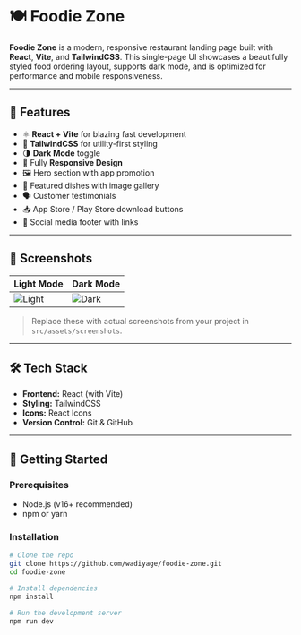 # 🍽️ Foodie Zone

**Foodie Zone** is a modern, responsive restaurant landing page built with **React**, **Vite**, and **TailwindCSS**. This single-page UI showcases a beautifully styled food ordering layout, supports dark mode, and is optimized for performance and mobile responsiveness.

---

## 🌟 Features

- ⚛️ **React + Vite** for blazing fast development
- 🎨 **TailwindCSS** for utility-first styling
- 🌗 **Dark Mode** toggle
- 📱 Fully **Responsive Design**
- 🖼️ Hero section with app promotion
- 🍱 Featured dishes with image gallery
- 🗣️ Customer testimonials
- 📥 App Store / Play Store download buttons
- 🔗 Social media footer with links

---

## 📸 Screenshots

| Light Mode | Dark Mode |
|------------|-----------|
| ![Light](./src/assets/screenshots/light-mode.png) | ![Dark](./src/assets/screenshots/dark-mode.png) |

> Replace these with actual screenshots from your project in `src/assets/screenshots`.

---

## 🛠️ Tech Stack

- **Frontend:** React (with Vite)
- **Styling:** TailwindCSS
- **Icons:** React Icons
- **Version Control:** Git & GitHub

---

## 📁 Getting Started

### Prerequisites

- Node.js (v16+ recommended)
- npm or yarn

### Installation

```bash
# Clone the repo
git clone https://github.com/wadiyage/foodie-zone.git
cd foodie-zone

# Install dependencies
npm install

# Run the development server
npm run dev
